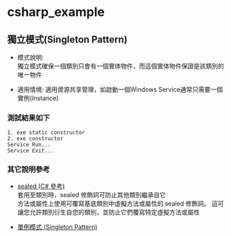 # csharp_example

## 獨立模式(Singleton Pattern)

- 模式說明:  
  獨立模式確保一個類別只會有一個實体物件，而這個實体物件保證是該類別的唯一物件  

- 適用情境:
  適用資源共享管理，如啟動一個Windows Service通常只需要一個實例(Instance) 

### 測試結果如下

  
```
1. exe static constructor
2. exe constructor
Service Run...
Service Exit...
```

### 其它說明參考  

- [sealed (C# 參考)][1]  
套用至類別時，sealed 修飾詞可防止其他類別繼承自它  
方法或屬性上使用可覆寫基底類別中虛擬方法或屬性的 sealed 修飾詞。 這可讓您允許類別衍生自您的類別，並防止它們覆寫特定虛擬方法或屬性  

- [單例模式 (Singleton Pattern) ][2]

[1]:https://docs.microsoft.com/zh-tw/dotnet/csharp/language-reference/keywords/sealed
[2]:https://raychiutw.github.io/2019/%E9%9A%A8%E6%89%8B-Design-Pattern-6-%E5%96%AE%E4%BE%8B%E6%A8%A1%E5%BC%8F-Singleton-Pattern/